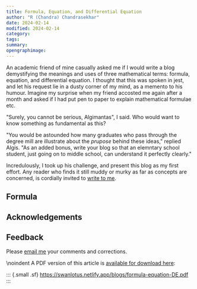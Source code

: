 ```yaml
---
title: Formula, Equation, and Differential Equation
author: "R (Chandra) Chandrasekhar"
date: 2024-02-14
modified: 2024-02-14
category:
tags:
summary:
opengraphimage:
---
```


An academic friend of mine casually asked me if I would write a blog demystifying the meanings and uses of three mathematical terms: formula, equation, and differential equation. I thought that this was spoken in jest, and let his request lie in a dusty corner of my mind, as a memento to his humour. Imagine my surprise when my friend accosted me again after a month and asked if I had put pen to paper to explain mathematical formulae etc.

"Surely, you cannot be serious, Algimantas", I said. Who would want to know something as fundamental as this?

"You would be astounded how many graduates who pass through the degree mill are illustrate about the _prupose_ behind these ideas," replied Algis. "As an added bonus, write your blog so that an elemntary school student, just going on to middle school, can understand it perfectly clearly."

Incredulously, I took up his challenge, and present this blog as my first effort. Any reader who finds it still muddy or murky as far as concepts are concerned, is cordially invited to [write to me](mailto:feedback.swanlotus@gmail.com).

## Formula



## Acknowledgements

## Feedback

Please [email me](mailto:feedback.swanlotus@gmail.com) your comments and
corrections.

\noindent A PDF version of this article is [available for download here]({attach}./formula-equation-DE.pdf):

::: {.small .sf}
<https://swanlotus.netlify.app/blogs/formula-equation-DE.pdf>
:::

